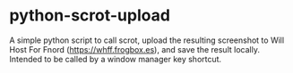 # python-scrot-upload

A simple python script to call scrot, upload the resulting screenshot to Will Host For Fnord (https://whff.frogbox.es), and save the result locally. Intended to be called by a window manager key shortcut.
